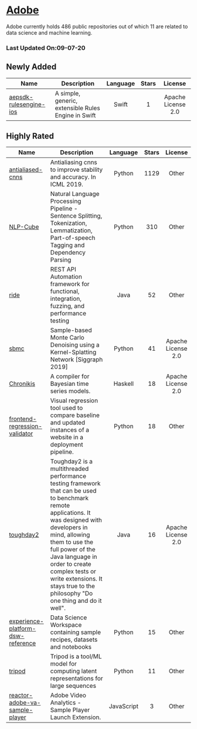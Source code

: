 # [Adobe](https://github.com/adobe)

Adobe currently holds 486 public repositories out of which 11 are related to data science and machine learning.

 ### Last Updated On:09-07-20

## Newly Added

| Name | Description | Language | Stars | License |
| ---- | ----------- | :--------: | :-----: | :-------: |
| [aepsdk-rulesengine-ios](https://github.com/adobe/aepsdk-rulesengine-ios) | A simple, generic, extensible Rules Engine in Swift | Swift | 1 | Apache License 2.0 |

## Highly Rated

| Name | Description | Language | Stars | License |
| ---- | ----------- | :--------: | :-----: | :-------: |
 | [antialiased-cnns](https://github.com/adobe/antialiased-cnns) | Antialiasing cnns to improve stability and accuracy. In ICML 2019. | Python | 1129 | Other |
| [NLP-Cube](https://github.com/adobe/NLP-Cube) | Natural Language Processing Pipeline - Sentence Splitting, Tokenization, Lemmatization, Part-of-speech Tagging and Dependency Parsing | Python | 310 | Other |
| [ride](https://github.com/adobe/ride) | REST API Automation framework for functional, integration, fuzzing, and performance testing | Java | 52 | Other |
| [sbmc](https://github.com/adobe/sbmc) | Sample-based Monte Carlo Denoising using a Kernel-Splatting Network [Siggraph 2019] | Python | 41 | Apache License 2.0 |
| [Chronikis](https://github.com/adobe/Chronikis) | A compiler for Bayesian time series models. | Haskell | 18 | Apache License 2.0 |
| [frontend-regression-validator](https://github.com/adobe/frontend-regression-validator) | Visual regression tool used to compare baseline and updated instances of a website in a deployment pipeline. | Python | 18 | Other |
| [toughday2](https://github.com/adobe/toughday2) | Toughday2 is a multithreaded performance testing framework that can be used to benchmark remote applications. It was designed with developers in mind, allowing them to use the full power of the Java language in order to create complex tests or write extensions. It stays true to the philosophy "Do one thing and do it well". | Java | 16 | Apache License 2.0 |
| [experience-platform-dsw-reference](https://github.com/adobe/experience-platform-dsw-reference) | Data Science Workspace containing sample recipes, datasets and notebooks | Python | 15 | Other |
| [tripod](https://github.com/adobe/tripod) | Tripod is a tool/ML model for computing latent representations for large sequences | Python | 11 | Other |
| [reactor-adobe-va-sample-player](https://github.com/adobe/reactor-adobe-va-sample-player) | Adobe Video Analytics - Sample Player Launch Extension. | JavaScript | 3 | Other |

